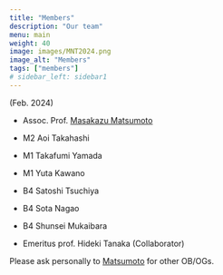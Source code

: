 ```yaml
---
title: "Members"
description: "Our team"
menu: main
weight: 40
image: images/MNT2024.png
image_alt: "Members"
tags: ["members"]
# sidebar_left: sidebar1
---
```

(Feb. 2024)
* Assoc. Prof. [Masakazu Matsumoto](http://www.chem.okayama-u.ac.jp/en/faculty/matsumoto)
* M2 Aoi Takahashi
* M1 Takafumi Yamada
* M1 Yuta Kawano
* B4 Satoshi Tsuchiya
* B4 Sota Nagao
* B4 Shunsei Mukaibara

* Emeritus prof. Hideki Tanaka (Collaborator)

Please ask personally to [Matsumoto](mailto:vitroid@gmail.com) for other OB/OGs.
